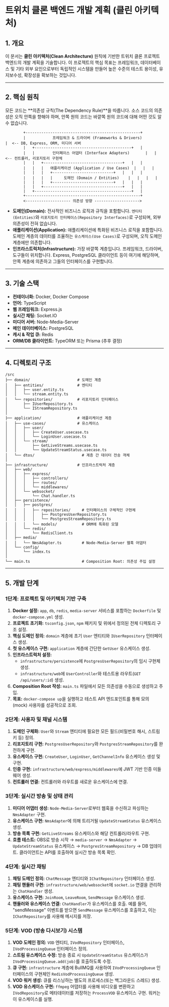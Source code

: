 # 트위치 클론 백엔드 개발 계획 (클린 아키텍처)

## 1. 개요

이 문서는 **클린 아키텍처(Clean Architecture)** 원칙에 기반한 트위치 클론 프로젝트 백엔드의 개발 계획을 기술합니다. 이 프로젝트의 핵심 목표는 프레임워크, 데이터베이스 및 기타 외부 요인으로부터 독립적인 시스템을 만들어 높은 수준의 테스트 용이성, 유지보수성, 확장성을 확보하는 것입니다.

---

## 2. 핵심 원칙

모든 코드는 **의존성 규칙(The Dependency Rule)**을 따릅니다. 소스 코드의 의존성은 오직 안쪽을 향해야 하며, 안쪽 원의 코드는 바깥쪽 원의 코드에 대해 어떤 것도 알 수 없습니다.

```
        +---------------------------------------------------+
        |            프레임워크 & 드라이버 (Frameworks & Drivers)         |  <-- DB, Express, ORM, 미디어 서버
        |   +-------------------------------------------+   |
        |   |        인터페이스 어댑터 (Interface Adapters)       |   |  <-- 컨트롤러, 리포지토리 구현체
        |   |   +-----------------------------------+   |   |
        |   |   |   애플리케이션 (Application / Use Cases)  |   |   |
        |   |   |   +---------------------------+   |   |   |
        |   |   |   |     도메인 (Domain / Entities)    |   |   |   |
        |   |   |   +---------------------------+   |   |   |
        |   |   +-----------------------------------+   |   |
        |   +-------------------------------------------+   |
        +---------------------------------------------------+
        <-------------------- 의존성 방향 -------------------->
```

- **도메인(Domain):** 전사적인 비즈니스 로직과 규칙을 포함합니다. `엔티티(Entities)`와 `리포지토리 인터페이스(Repository Interfaces)`로 구성되며, 외부 의존성이 전혀 없습니다.
- **애플리케이션(Application):** 애플리케이션에 특화된 비즈니스 로직을 포함합니다. 도메인 계층의 데이터를 조율하는 `유스케이스(Use Cases)`로 구성되며, 오직 도메인 계층에만 의존합니다.
- **인프라스트럭처(Infrastructure):** 가장 바깥쪽 계층입니다. 프레임워크, 드라이버, 도구들이 위치합니다. Express, PostgreSQL 클라이언트 등이 여기에 해당하며, 안쪽 계층에 의존하고 그들의 인터페이스를 구현합니다.

---

## 3. 기술 스택

- **컨테이너화:** Docker, Docker Compose
- **언어:** TypeScript
- **웹 프레임워크:** Express.js
- **실시간 채팅:** Socket.IO
- **미디어 서버:** Node-Media-Server
- **메인 데이터베이스:** PostgreSQL
- **캐시 & 작업 큐:** Redis
- **ORM/DB 클라이언트:** TypeORM 또는 Prisma (추후 결정)

---

## 4. 디렉토리 구조

```
/src
├── domain/                     # 도메인 계층
│   ├── entities/               # 엔티티
│   │   ├── user.entity.ts
│   │   └── stream.entity.ts
│   └── repositories/           # 리포지토리 인터페이스
│       ├── IUserRepository.ts
│       └── IStreamRepository.ts
│
├── application/                # 애플리케이션 계층
│   ├── use-cases/              # 유스케이스
│   │   ├── user/
│   │   │   ├── CreateUser.usecase.ts
│   │   │   └── LoginUser.usecase.ts
│   │   └── stream/
│   │       ├── GetLiveStreams.usecase.ts
│   │       └── UpdateStreamStatus.usecase.ts
│   └── dtos/                     # 계층 간 데이터 전송 객체
│
├── infrastructure/             # 인프라스트럭처 계층
│   ├── web/
│   │   ├── express/
│   │   │   ├── controllers/
│   │   │   ├── routes/
│   │   │   └── middlewares/
│   │   └── websocket/
│   │       └── Chat.handler.ts
│   ├── persistence/
│   │   ├── postgres/
│   │   │   ├── repositories/     # 인터페이스의 구체적인 구현체
│   │   │   │   ├── PostgresUserRepository.ts
│   │   │   │   └── PostgresStreamRepository.ts
│   │   │   └── models/           # ORM에 특화된 모델
│   │   └── redis/
│   │       └── RedisClient.ts
│   ├── media/
│   │   └── NmsAdapter.ts         # Node-Media-Server 웹훅 어댑터
│   └── config/
│       └── index.ts
│
└── main.ts                       # Composition Root: 의존성 주입 설정
```

---

## 5. 개발 단계

### 1단계: 프로젝트 및 아키텍처 기반 구축
1.  **Docker 설정:** `app`, `db`, `redis`, `media-server` 서비스를 포함하는 `Dockerfile` 및 `docker-compose.yml` 생성.
2.  **프로젝트 초기화:** `tsconfig.json`, `npm` 패키지 및 위에서 정의된 전체 디렉토리 구조 설정.
3.  **핵심 도메인 정의:** `domain` 계층에 초기 `User` 엔티티와 `IUserRepository` 인터페이스 생성.
4.  **첫 유스케이스 구현:** `application` 계층에 간단한 `GetUser` 유스케이스 생성.
5.  **인프라스트럭처 설정:**
    - `infrastructure/persistence`에 `PostgresUserRepository`의 임시 구현체 생성.
    - `infrastructure/web`에 `UserController`와 테스트용 라우트(`GET /api/users/:id`) 생성.
6.  **Composition Root 작성:** `main.ts` 파일에서 모든 의존성을 수동으로 생성하고 주입.
7.  **목표:** `docker-compose up`을 실행하고 테스트 API 엔드포인트를 통해 모의(mock) 사용자를 성공적으로 조회.

### 2단계: 사용자 및 채널 시스템
1.  **도메인 구체화:** `User`와 `Stream` 엔티티에 필요한 모든 필드(비밀번호 해시, 스트림 키 등) 정의.
2.  **리포지토리 구현:** `PostgresUserRepository`와 `PostgresStreamRepository`를 완전하게 구현.
3.  **유스케이스 구현:** `CreateUser`, `LoginUser`, `GetChannelInfo` 유스케이스 생성 및 구현.
4.  **인증 구현:** `infrastructure/web/express/middlewares`에 JWT 기반 인증 미들웨어 생성.
5.  **컨트롤러 연결:** 컨트롤러와 라우트를 새로운 유스케이스에 연결.

### 3단계: 실시간 방송 및 상태 관리
1.  **미디어 어댑터 생성:** `Node-Media-Server`로부터 웹훅을 수신하고 파싱하는 `NmsAdapter` 구현.
2.  **유스케이스 구현:** `NmsAdapter`에 의해 트리거될 `UpdateStreamStatus` 유스케이스 생성.
3.  **방송 목록 구현:** `GetLiveStreams` 유스케이스와 해당 컨트롤러/라우트 구현.
4.  **흐름 테스트:** OBS로 방송 시작 → `media-server` → `NmsAdapter` → `UpdateStreamStatus` 유스케이스 → `PostgresStreamRepository` → DB 업데이트. 클라이언트는 API를 호출하여 실시간 방송 목록 확인.

### 4단계: 실시간 채팅
1.  **채팅 도메인 정의:** `ChatMessage` 엔티티와 `IChatRepository` 인터페이스 생성.
2.  **채팅 핸들러 구현:** `infrastructure/web/websocket`에 `socket.io` 연결을 관리하는 `ChatHandler` 생성.
3.  **유스케이스 구현:** `JoinRoom`, `LeaveRoom`, `SendMessage` 유스케이스 생성.
4.  **핸들러와 유스케이스 연결:** `ChatHandler`가 유스케이스를 호출. 예를 들어, "sendMessage" 이벤트를 받으면 `SendMessage` 유스케이스를 호출하고, 이는 `IChatRepository`를 사용해 메시지를 저장.

### 5단계: VOD (방송 다시보기) 시스템
1.  **VOD 도메인 정의:** `VOD` 엔티티, `IVodRepository` 인터페이스, `IVodProcessingQueue` 인터페이스 정의.
2.  **스트림 유스케이스 수정:** 방송 종료 시 `UpdateStreamStatus` 유스케이스가 `IVodProcessingQueue.add(job)`를 호출하도록 수정.
3.  **큐 구현:** `infrastructure` 계층에 BullMQ를 사용하여 `IVodProcessingQueue` 인터페이스의 구현체인 `RedisVodProcessingQueue` 생성.
4.  **VOD 워커 생성:** 큐를 리스닝하는 별도의 프로세스(또는 백그라운드 스레드) 생성.
5.  **VOD 유스케이스 구현:** `ffmpeg` 어댑터를 사용해 비디오를 변환하고 `IVodRepository`로 메타데이터를 저장하는 `ProcessVOD` 유스케이스 구현. 워커는 이 유스케이스를 실행.
